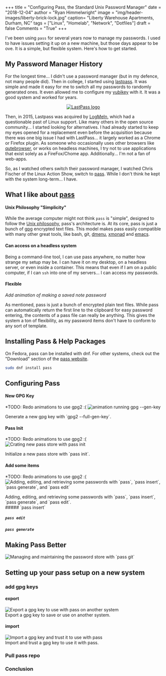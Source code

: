 +++
title  = "Configuring Pass, the Standard Unix Password Manager"
date   = "2018-12-04"
author = "Ryan Himmelwright"
image  = "img/header-images/liberty-brick-lock.jpg"
caption= "Liberty Warehouse Apartments, Durham, NC"
tags   = ["Linux", "Homelab", "Network", "Dotfiles"]
draft  = false
Comments = "True"
+++

I've been using `pass` for several years now to manage my passwords. I used to have issues setting
it up on a new machine, but those days appear to be ove. It is a simple, but flexible system.
Here's how to get started.

<!--more-->

## My Password Manager History

For the longest time... I didn't use a password manager (but in my defence, not
many people did). Then in college, I started using
[lastpass](https://www.lastpass.com/). It was simple and made it easy for me to
switch all my passwords to randomly generated ones. It even allowed me to
configure my [yubikey](https://www.yubico.com) with it. It was a good system
and worked for years.


<center>
<a href="../../img/posts/setting-up-pass/LastPass-Logo.png"><img alt="LastPass logo" src="../../img/posts/setting-up-pass/LastPass-Logo.png" style="max-width: 100%;"/></a>
</center>

Then, in 2015, Lastpass was acquired by [LogMeIn](https://www.logmeininc.com),
which had a questionable past of Linux support. Like many others in the open
source community... I started looking for alternatives. I had already started
to keep my eyes opened for a replacement even before the acquisition because
there was one big issue I had with LastPass... it largely worked as a Chrome or
Firefox plugin. As someone who occasionally uses other browsers like
[qutebrowser](https://qutebrowser.org), or works on headless machines, I try
not to use applications that exist solely as a FireFox/Chome app.
Additionally... I'm not a fan of web-apps.

So, as I watched others switch their password manager, I watched Chris Fischer
of the Linux Action Show, switch to
[pass](https://www.youtube.com/watch?v=OfgZ5Fh-NfE&feature=youtu.be&t=4935).
While I don't think he kept with the system long-term... I have.

## What I like about [pass](https://www.passwordstore.org)

#### Unix Philosophy "Simplicity"

While the average computer might not think `pass` is "simple", designed to follow the [Unix
philosophy](https://en.wikipedia.org/wiki/Unix_philosophy), pass's architecture is. At its core,
pass is just a bunch of [gpg](https://en.wikipedia.org/wiki/GNU_Privacy_Guard) encrypted text
files. This model makes pass easily compatible with many other great tools, like bash, git,
[dmenu](https://git.zx2c4.com/password-store/tree/contrib/dmenu),
[xmonad](https://hackage.haskell.org/package/xmonad-contrib-0.13/docs/XMonad-Prompt-Pass.html) and
[emacs](https://git.zx2c4.com/password-store/tree/contrib/emacs).

#### Can access on a headless system

Being a command-line tool, I can use pass anywhere, no matter how strange my setup may be. I can
have it on my desktop, on a headless server, or even inside a container. This means that even if I
am on a public computer, if I can `ssh` into one of my servers... I can access my passwords.

#### Flexible

*Add animation of making a saved note password*

As mentioned, pass is just a bunch of encrypted plain text files. While pass can automatically
return the first line to the clipboard for easy password entering, the contents of a pass file can
really be anything. This gives the system a ton of flexibility, as my password items don't have to
conform to any sort of template.

## Installing Pass & Help Packages

On Fedora, pass can be installed with dnf. For other systems, check out the "Download" section of
the [pass website](https://www.passwordstore.org/).

```bash
sudo dnf install pass
```

## Configuring Pass

#### New GPG Key

*TODO: Redo animations to use gpg2 :(
<img alt="animation running gpg --gen-key" src="../../img/posts/setting-up-pass/animation-hover.png" onmouseover="this.src='../../img/posts/setting-up-pass/generate-gpg-keys.gif'" onmouseout="this.src='../../img/posts/setting-up-pass/animation-hover.png'" style="max-width: 100%;"/>
<div class="caption">Generate a new gpg key with `gpg2 --full-gen-key`.</div>


#### Pass Init

*TODO: Redo animations to use gpg2 :(
<img alt="Crating new pass store with pass init" src="../../img/posts/setting-up-pass/animation-hover.png" onmouseover="this.src='../../img/posts/setting-up-pass/pass-init.gif'" onmouseout="this.src='../../img/posts/setting-up-pass/animation-hover.png'" style="max-width: 100%;"/>
<div class="caption">Initialize a new pass store with `pass init`.</div>


#### Add some items

*TODO: Redo animations to use gpg2 :(
<img alt="Adding, editing, and retrieving some passwords with `pass`, `pass insert`, `pass generate`, and `pass edit`" src="../../img/posts/setting-up-pass/animation-hover.png" onmouseover="this.src='../../img/posts/setting-up-pass/pass-add-demo.gif'" onmouseout="this.src='../../img/posts/setting-up-pass/animation-hover.png'" style="max-width: 100%;"/>
<div class="caption">Adding, editing, and retrieving some passwords with `pass`, `pass insert`, `pass generate`, and `pass edit`.</div>
##### `pass insert`

##### `pass edit`

##### `pass generate`


## Making Pass Better

<img alt="Managing and maintaining the password store with `pass git`" src="../../img/posts/setting-up-pass/animation-hover.png" onmouseover="this.src='../../img/posts/setting-up-pass/pass-git.gif'" onmouseout="this.src='../../img/posts/setting-up-pass/animation-hover.png'" style="max-width: 100%;"/>
<div class="caption"></div>


## Setting up your pass setup on a new system

### add gpg keys

#### export

<img alt="Export a gpg key to use with pass on another system" src="../../img/posts/setting-up-pass/animation-hover.png" onmouseover="this.src='../../img/posts/setting-up-pass/export-key.gif'" onmouseout="this.src='../../img/posts/setting-up-pass/animation-hover.png'" style="max-width: 100%;"/>
<div class="caption">Export a gpg key to save or use on another system.</div>

#### import

<img alt="Import a gpg key and trust it to use with pass" src="../../img/posts/setting-up-pass/animation-hover.png" onmouseover="this.src='../../img/posts/setting-up-pass/pass-import-gpg-key.gif'" onmouseout="this.src='../../img/posts/setting-up-pass/animation-hover.png'" style="max-width: 100%;"/>
<div class="caption">Import and trust a gpg key to use it with pass.</div>

### Pull pass repo



### Conclusion
